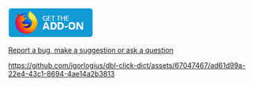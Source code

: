 [![](https://raw.githubusercontent.com/igorlogius/igorlogius/main/geFxAddon.png)](https://addons.mozilla.org/firefox/addon/dbl-click-dict/)

[Report a bug, make a suggestion or ask a question](https://github.com/igorlogius/igorlogius/issues/new/choose)

https://github.com/igorlogius/dbl-click-dict/assets/67047467/ad61d99a-22e4-43c1-8694-4ae14a2b3813
